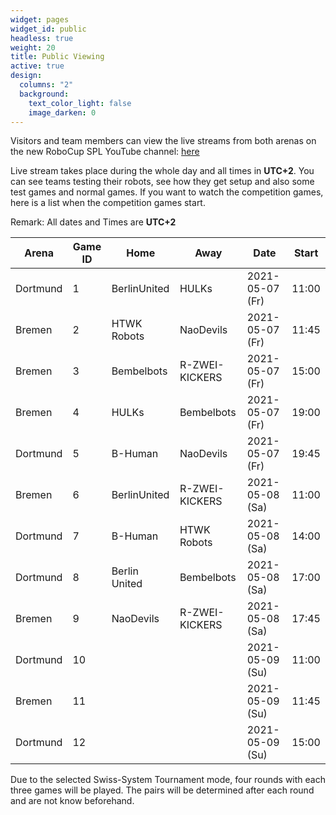 ```yaml
---
widget: pages
widget_id: public
headless: true
weight: 20
title: Public Viewing
active: true
design:
  columns: "2"
  background:
    text_color_light: false
    image_darken: 0
---
```

Visitors and team members can view the live streams from both arenas on the new RoboCup SPL YouTube channel: [here](https://www.youtube.com/channel/UCmJWzHyCuBs8zaQcJfw077g)

Live stream takes place during the whole day and all times in **UTC+2**. You can see teams testing their robots, see how they get setup and also some test games and normal games. If you want to watch the competition games, here is a list when the competition games start.

Remark: All dates and Times are **UTC+2**

| Arena    | Game ID | Home          | Away           | Date            | Start |
| -------- | ------- | ------------- | -------------- | --------------- | ----- |
| Dortmund | 1       | BerlinUnited  | HULKs          | 2021-05-07 (Fr) | 11:00 |
| Bremen   | 2       | HTWK Robots   | NaoDevils      | 2021-05-07 (Fr) | 11:45 |
| Bremen   | 3       | Bembelbots    | R-ZWEI-KICKERS | 2021-05-07 (Fr) | 15:00 |
| Bremen   | 4       | HULKs         | Bembelbots     | 2021-05-07 (Fr) | 19:00 |
| Dortmund | 5       | B-Human       | NaoDevils      | 2021-05-07 (Fr) | 19:45 |
| Bremen   | 6       | BerlinUnited  | R-ZWEI-KICKERS | 2021-05-08 (Sa) | 11:00 |
| Dortmund | 7       | B-Human       | HTWK Robots    | 2021-05-08 (Sa) | 14:00 |
| Dortmund | 8       | Berlin United | Bembelbots     | 2021-05-08 (Sa) | 17:00 |
| Bremen   | 9       | NaoDevils     | R-ZWEI-KICKERS | 2021-05-08 (Sa) | 17:45 |
| Dortmund | 10      |               |                | 2021-05-09 (Su) | 11:00 |
| Bremen   | 11      |               |                | 2021-05-09 (Su) | 11:45 |
| Dortmund | 12      |               |                | 2021-05-09 (Su) | 15:00 |

Due to the selected Swiss-System Tournament mode, four rounds with each three games will be played. The pairs will be determined after each round and are not know beforehand.